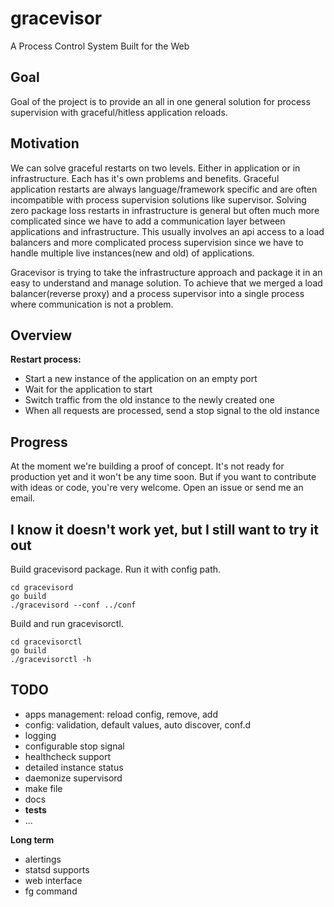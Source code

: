 # gracevisor
A Process Control System Built for the Web

## Goal

Goal of the project is to provide an all in one general solution for process supervision with graceful/hitless application reloads.

## Motivation

We can solve graceful restarts on two levels. Either in application or in infrastructure. Each has it's own problems and benefits. Graceful application restarts are always language/framework specific and are often incompatible with process supervision solutions like supervisor. Solving zero package loss restarts in infrastructure is general but often much more complicated since we have to add a communication layer between applications and infrastructure. This usually involves an api access to a load balancers and more complicated process supervision since we have to handle multiple live instances(new and old) of applications.

Gracevisor is trying to take the infrastructure approach and package it in an easy to understand and manage solution. To achieve that we merged a load balancer(reverse proxy) and a process supervisor into a single process where communication is not a problem.

## Overview

**Restart process:**

- Start a new instance of the application on an empty port
- Wait for the application to start
- Switch traffic from the old instance to the newly created one
- When all requests are processed, send a stop signal to the old instance

## Progress

At the moment we're building a proof of concept. It's not ready for production yet and it won't be any time soon. But if you want to contribute with ideas or code, you're very welcome. Open an issue or send me an email.

## I know it doesn't work yet, but I still want to try it out

Build gracevisord package. Run it with config path.

    cd gracevisord
    go build
    ./gracevisord --conf ../conf

Build and run gracevisorctl.

    cd gracevisorctl
    go build
    ./gracevisorctl -h

## TODO

- apps management: reload config, remove, add
- config: validation, default values, auto discover, conf.d
- logging
- configurable stop signal
- healthcheck support
- detailed instance status
- daemonize supervisord
- make file
- docs
- **tests**
- ...

**Long term**

- alertings
- statsd supports
- web interface
- fg command
